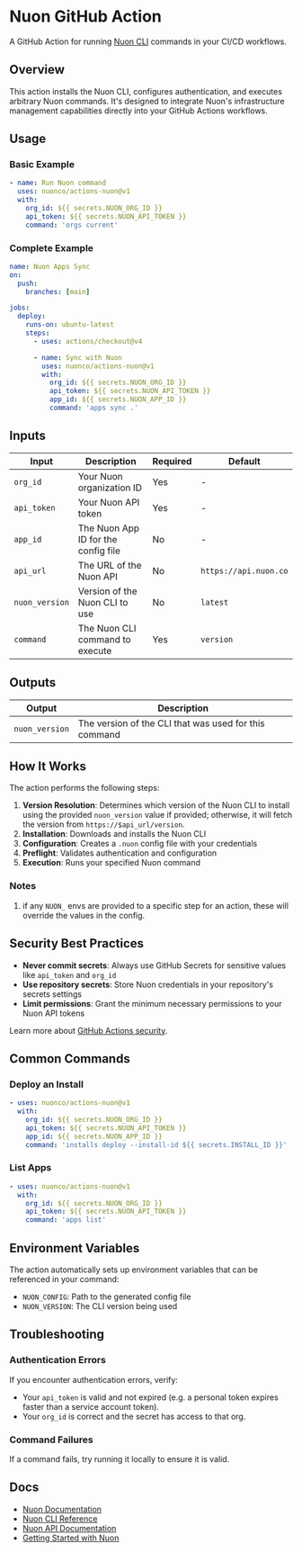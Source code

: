 # Nuon GitHub Action

A GitHub Action for running [Nuon CLI](PLACEHOLDER_NUON_CLI_DOCS_URL) commands in your CI/CD workflows.

## Overview

This action installs the Nuon CLI, configures authentication, and executes arbitrary Nuon commands. It's designed to
integrate Nuon's infrastructure management capabilities directly into your GitHub Actions workflows.

## Usage

### Basic Example

```yaml
- name: Run Nuon command
  uses: nuonco/actions-nuon@v1
  with:
    org_id: ${{ secrets.NUON_ORG_ID }}
    api_token: ${{ secrets.NUON_API_TOKEN }}
    command: 'orgs current'
```

### Complete Example

```yaml
name: Nuon Apps Sync
on:
  push:
    branches: [main]

jobs:
  deploy:
    runs-on: ubuntu-latest
    steps:
      - uses: actions/checkout@v4

      - name: Sync with Nuon
        uses: nuonco/actions-nuon@v1
        with:
          org_id: ${{ secrets.NUON_ORG_ID }}
          api_token: ${{ secrets.NUON_API_TOKEN }}
          app_id: ${{ secrets.NUON_APP_ID }}
          command: 'apps sync .'
```

## Inputs

| Input          | Description                         | Required | Default               |
| -------------- | ----------------------------------- | -------- | --------------------- |
| `org_id`       | Your Nuon organization ID           | Yes      | -                     |
| `api_token`    | Your Nuon API token                 | Yes      | -                     |
| `app_id`       | The Nuon App ID for the config file | No       | -                     |
| `api_url`      | The URL of the Nuon API             | No       | `https://api.nuon.co` |
| `nuon_version` | Version of the Nuon CLI to use      | No       | `latest`              |
| `command`      | The Nuon CLI command to execute     | Yes      | `version`             |

## Outputs

| Output         | Description                                           |
| -------------- | ----------------------------------------------------- |
| `nuon_version` | The version of the CLI that was used for this command |

## How It Works

The action performs the following steps:

1. **Version Resolution**: Determines which version of the Nuon CLI to install using the provided `nuon_version` value
   if provided; otherwise, it will fetch the version from `https://$api_url/version`.
2. **Installation**: Downloads and installs the Nuon CLI
3. **Configuration**: Creates a `.nuon` config file with your credentials
4. **Preflight**: Validates authentication and configuration
5. **Execution**: Runs your specified Nuon command

### Notes

1. if any `NUON_` envs are provided to a specific step for an action, these will override the values in the config.

## Security Best Practices

- **Never commit secrets**: Always use GitHub Secrets for sensitive values like `api_token` and `org_id`
- **Use repository secrets**: Store Nuon credentials in your repository's secrets settings
- **Limit permissions**: Grant the minimum necessary permissions to your Nuon API tokens

Learn more about
[GitHub Actions security](https://docs.github.com/en/actions/security-guides/security-hardening-for-github-actions).

## Common Commands

### Deploy an Install

```yaml
- uses: nuonco/actions-nuon@v1
  with:
    org_id: ${{ secrets.NUON_ORG_ID }}
    api_token: ${{ secrets.NUON_API_TOKEN }}
    app_id: ${{ secrets.NUON_APP_ID }}
    command: 'installs deploy --install-id ${{ secrets.INSTALL_ID }}'
```

### List Apps

```yaml
- uses: nuonco/actions-nuon@v1
  with:
    org_id: ${{ secrets.NUON_ORG_ID }}
    api_token: ${{ secrets.NUON_API_TOKEN }}
    command: 'apps list'
```

## Environment Variables

The action automatically sets up environment variables that can be referenced in your command:

- `NUON_CONFIG`: Path to the generated config file
- `NUON_VERSION`: The CLI version being used

## Troubleshooting

### Authentication Errors

If you encounter authentication errors, verify:

- Your `api_token` is valid and not expired (e.g. a personal token expires faster than a service account token).
- Your `org_id` is correct and the secret has access to that org.

### Command Failures

If a command fails, try running it locally to ensure it is valid.

## Docs

- [Nuon Documentation](https://docs.nuon.co)
- [Nuon CLI Reference](https://docs.nuon.co/cli)
- [Nuon API Documentation](https://docs.nuon.co/nuon-api)
- [Getting Started with Nuon](https://docs.nuon.co/get-started/quickstart)
